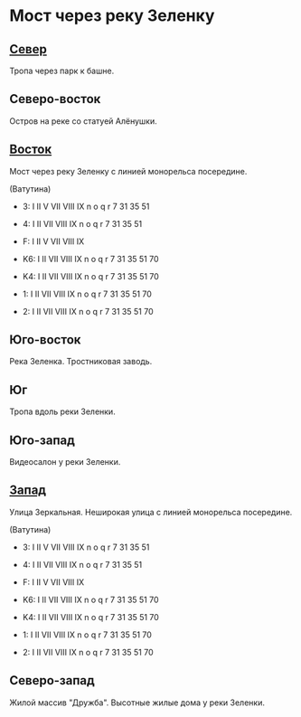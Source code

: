 # Мост через реку Зеленку

## [Север](./10535065.md)

Тропа через парк к башне.

## Северо-восток

Остров на реке со статуей Алёнушки.

## [Восток](./10540070.md)

Мост через реку Зеленку с линией монорельса посередине.

(Ватутина)

* 3:    I   II  V   VII VIII    IX
        n   o   q   r
        7   31  35  51
* 4:    I   II  VII VIII    IX
        n   o   q   r
        7   31  35  51
* F:    I   II  V   VII VIII    IX

* K6:   I   II  VII VIII    IX
        n   o   q   r
        7   31  35  51  70
* K4:   I   II  VII VIII    IX
        n   o   q   r
        7   31  35  51  70
* 1:    I   II  VII VIII    IX
        n   o   q   r
        7   31  35  51  70
* 2:    I   II  VII VIII    IX
        n   o   q   r
        7   31  35  51  70

## Юго-восток

Река Зеленка.
Тростниковая заводь.

## Юг

Тропа вдоль реки Зеленки.

## Юго-запад

Видеосалон у реки Зеленки.

## [Запад](./10530070.md)

Улица Зеркальная.
Неширокая улица с линией монорельса посередине.

(Ватутина)

* 3:    I   II  V   VII VIII    IX
        n   o   q   r
        7   31  35  51
* 4:    I   II  VII VIII    IX
        n   o   q   r
        7   31  35  51
* F:    I   II  V   VII VIII    IX

* K6:   I   II  VII VIII    IX
        n   o   q   r
        7   31  35  51  70
* K4:   I   II  VII VIII    IX
        n   o   q   r
        7   31  35  51  70
* 1:    I   II  VII VIII    IX
        n   o   q   r
        7   31  35  51  70
* 2:    I   II  VII VIII    IX
        n   o   q   r
        7   31  35  51  70

## Северо-запад

Жилой массив "Дружба".
Высотные жилые дома у реки Зеленки.
